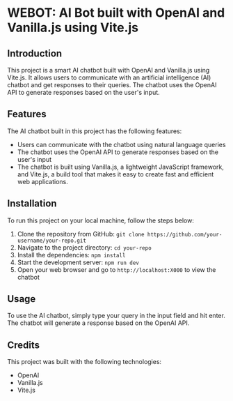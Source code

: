 # WEBOT: AI Bot built with OpenAI and Vanilla.js using Vite.js

## Introduction

This project is a smart AI chatbot built with OpenAI and Vanilla.js using Vite.js. It allows users to communicate with an artificial intelligence (AI) chatbot and get responses to their queries. The chatbot uses the OpenAI API to generate responses based on the user's input.

## Features

The AI chatbot built in this project has the following features:

- Users can communicate with the chatbot using natural language queries
- The chatbot uses the OpenAI API to generate responses based on the user's input
- The chatbot is built using Vanilla.js, a lightweight JavaScript framework, and Vite.js, a build tool that makes it easy to create fast and efficient web applications.

## Installation

To run this project on your local machine, follow the steps below:

1. Clone the repository from GitHub: `git clone https://github.com/your-username/your-repo.git`
2. Navigate to the project directory: `cd your-repo`
3. Install the dependencies: `npm install`
4. Start the development server: `npm run dev`
5. Open your web browser and go to `http://localhost:X000` to view the chatbot

## Usage

To use the AI chatbot, simply type your query in the input field and hit enter. The chatbot will generate a response based on the OpenAI API.


## Credits

This project was built with the following technologies:

- OpenAI
- Vanilla.js
- Vite.js







